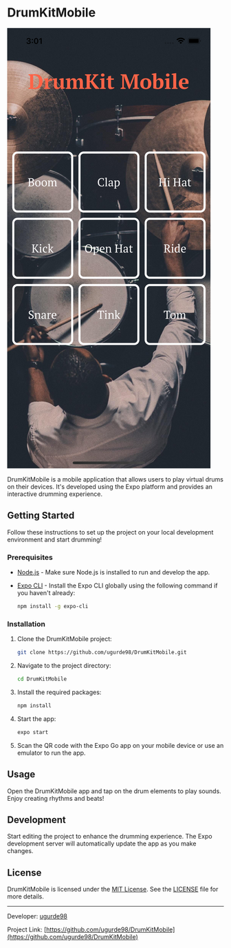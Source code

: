 # DrumKitMobile

![DrumKitMobile Screenshot](IOS-Screenshot.png)

DrumKitMobile is a mobile application that allows users to play virtual drums on their devices. It's developed using the Expo platform and provides an interactive drumming experience.

## Getting Started

Follow these instructions to set up the project on your local development environment and start drumming!

### Prerequisites

- [Node.js](https://nodejs.org/) - Make sure Node.js is installed to run and develop the app.
- [Expo CLI](https://docs.expo.dev/workflow/expo-cli/) - Install the Expo CLI globally using the following command if you haven't already:

  ```bash
  npm install -g expo-cli
  ```

### Installation

1. Clone the DrumKitMobile project:

   ```bash
   git clone https://github.com/ugurde98/DrumKitMobile.git
   ```

2. Navigate to the project directory:

   ```bash
   cd DrumKitMobile
   ```

3. Install the required packages:

   ```bash
   npm install
   ```

4. Start the app:

   ```bash
   expo start
   ```

5. Scan the QR code with the Expo Go app on your mobile device or use an emulator to run the app.

## Usage

Open the DrumKitMobile app and tap on the drum elements to play sounds. Enjoy creating rhythms and beats!

## Development

Start editing the project to enhance the drumming experience. The Expo development server will automatically update the app as you make changes.



## License

DrumKitMobile is licensed under the [MIT License](LICENSE). See the [LICENSE](LICENSE) file for more details.

---

Developer: [ugurde98](https://github.com/ugurde98)

Project Link: [https://github.com/ugurde98/DrumKitMobile](https://github.com/ugurde98/DrumKitMobile)
```

